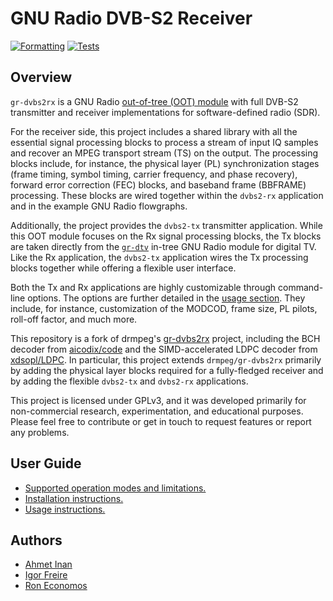 # GNU Radio DVB-S2 Receiver

[![Formatting](https://github.com/igorauad/gr-dvbs2rx/actions/workflows/check_formatting.yml/badge.svg)](https://github.com/igorauad/gr-dvbs2rx/actions/workflows/check_formatting.yml)
[![Tests](https://github.com/igorauad/gr-dvbs2rx/actions/workflows/test.yml/badge.svg)](https://github.com/igorauad/gr-dvbs2rx/actions/workflows/test.yml)

## Overview

`gr-dvbs2rx` is a GNU Radio [out-of-tree (OOT)
module](https://wiki.gnuradio.org/index.php/OutOfTreeModules) with full DVB-S2
transmitter and receiver implementations for software-defined radio (SDR).

For the receiver side, this project includes a shared library with all the
essential signal processing blocks to process a stream of input IQ samples and
recover an MPEG transport stream (TS) on the output. The processing blocks
include, for instance, the physical layer (PL) synchronization stages (frame
timing, symbol timing, carrier frequency, and phase recovery), forward error
correction (FEC) blocks, and baseband frame (BBFRAME) processing. These blocks
are wired together within the `dvbs2-rx` application and in the example GNU
Radio flowgraphs.

Additionally, the project provides the `dvbs2-tx` transmitter application. While
this OOT module focuses on the Rx signal processing blocks, the Tx blocks are
taken directly from the
[`gr-dtv`](https://github.com/gnuradio/gnuradio/tree/master/gr-dtv) in-tree GNU
Radio module for digital TV. Like the Rx application, the `dvbs2-tx` application
wires the Tx processing blocks together while offering a flexible user
interface.

Both the Tx and Rx applications are highly customizable through command-line
options. The options are further detailed in the [usage section](docs/usage.md).
They include, for instance, customization of the MODCOD, frame size, PL pilots,
roll-off factor, and much more.

This repository is a fork of drmpeg's
[gr-dvbs2rx](http://github.com/drmpeg/gr-dvbs2rx) project, including the BCH
decoder from [aicodix/code](https://github.com/aicodix/code/) and the
SIMD-accelerated LDPC decoder from
[xdsopl/LDPC](https://github.com/xdsopl/LDPC). In particular, this project
extends `drmpeg/gr-dvbs2rx` primarily by adding the physical layer blocks
required for a fully-fledged receiver and by adding the flexible `dvbs2-tx` and
`dvbs2-rx` applications.

This project is licensed under GPLv3, and it was developed primarily for
non-commercial research, experimentation, and educational purposes. Please feel
free to contribute or get in touch to request features or report any problems.

## User Guide

- [Supported operation modes and limitations.](docs/support.md)
- [Installation instructions.](docs/installation.md)
- [Usage instructions.](docs/usage.md)

## Authors

- [Ahmet Inan](https://github.com/xdsopl)
- [Igor Freire](https://github.com/igorauad)
- [Ron Economos](https://github.com/drmpeg/)
